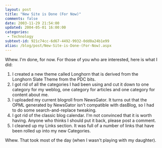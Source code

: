 ```yaml
---
layout: post
title: "New Site is Done (For Now)"
comments: false
date: 2003-11-29 21:54:00
updated: 2004-05-01 16:00:00
categories:
 - Technology
subtext-id: 921c74cc-6d67-4492-9932-0dd0a24b1e99
alias: /blog/post/New-Site-is-Done-(For-Now).aspx
---
```



Whew. I'm done, for now. For those of you who are interested, here is what I did:

  1. I created a new theme called Longhorn that is derived from the Longhorn Slate Theme from the PDC bits.
  2. I got rid of all the categories I had been using and cut it down to one category for my weblog, one category for articles and one category for content about me.
  3. I uploaded my current blogroll from NewsGator. It turns out that the OPML generated by NewsGator isn't compatible with dasBlog, so I had to do some search-and-replace tweaking.
  4. I got rid of the classic blog calendar. I'm not convinced that it is worth having. Anyone who thinks I should put it back, please post a comment.
  5. I cleaned up my Links section. It was full of a number of links that have been rolled up into my new Categories.

Whew. That took most of the day (when I wasn't playing with my daughter).
